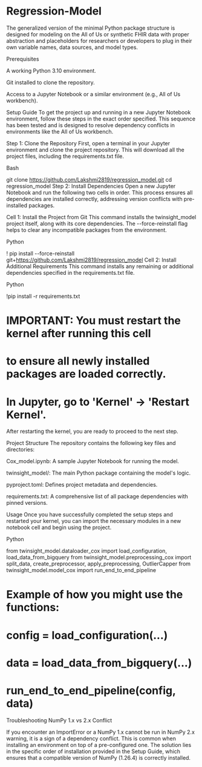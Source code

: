 # Regression-Model
The generalized version of the minimal Python package structure is designed for modeling on the All of Us or synthetic FHIR data with proper abstraction and placeholders for researchers or developers to plug in their own variable names, data sources, and model types.

Prerequisites

A working Python 3.10 environment.

Git installed to clone the repository.

Access to a Jupyter Notebook or a similar environment (e.g., All of Us workbench).

Setup Guide
To get the project up and running in a new Jupyter Notebook environment, follow these steps in the exact order specified. This sequence has been tested and is designed to resolve dependency conflicts in environments like the All of Us workbench.

Step 1: Clone the Repository
First, open a terminal in your Jupyter environment and clone the project repository. This will download all the project files, including the requirements.txt file.

Bash

git clone https://github.com/Lakshmi2819/regression_model.git
cd regression_model
Step 2: Install Dependencies
Open a new Jupyter Notebook and run the following two cells in order. This process ensures all dependencies are installed correctly, addressing version conflicts with pre-installed packages.

Cell 1: Install the Project from Git
This command installs the twinsight_model project itself, along with its core dependencies. The --force-reinstall flag helps to clear any incompatible packages from the environment.

Python

! pip install --force-reinstall git+https://github.com/Lakshmi2819/regression_model
Cell 2: Install Additional Requirements
This command installs any remaining or additional dependencies specified in the requirements.txt file.

Python

!pip install -r requirements.txt

# IMPORTANT: You must restart the kernel after running this cell
# to ensure all newly installed packages are loaded correctly.
# In Jupyter, go to 'Kernel' -> 'Restart Kernel'.
After restarting the kernel, you are ready to proceed to the next step.

Project Structure
The repository contains the following key files and directories:

Cox_model.ipynb: A sample Jupyter Notebook for running the model.

twinsight_model/: The main Python package containing the model's logic.

pyproject.toml: Defines project metadata and dependencies.

requirements.txt: A comprehensive list of all package dependencies with pinned versions.

Usage
Once you have successfully completed the setup steps and restarted your kernel, you can import the necessary modules in a new notebook cell and begin using the project.

Python

from twinsight_model.dataloader_cox import load_configuration, load_data_from_bigquery
from twinsight_model.preprocessing_cox import split_data, create_preprocessor, apply_preprocessing, OutlierCapper
from twinsight_model.model_cox import run_end_to_end_pipeline

# Example of how you might use the functions:
# config = load_configuration(...)
# data = load_data_from_bigquery(...)
# run_end_to_end_pipeline(config, data)
Troubleshooting
NumPy 1.x vs 2.x Conflict

If you encounter an ImportError or a NumPy 1.x cannot be run in NumPy 2.x warning, it is a sign of a dependency conflict. This is common when installing an environment on top of a pre-configured one. The solution lies in the specific order of installation provided in the Setup Guide, which ensures that a compatible version of NumPy (1.26.4) is correctly installed.


